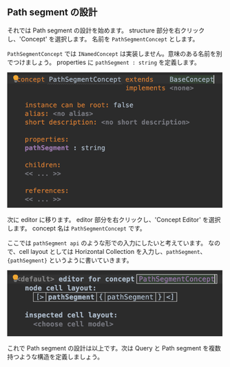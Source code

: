 ## Path segment の設計

それでは Path segment の設計を始めます。
structure 部分を右クリックし、'Concept' を選択します。
名前を `PathSegmentConcept` とします。

`PathSegmentConcept` では `INamedConcept` は実装しません。意味のある名前を別でつけましょう。
properties に `pathSegment : string` を定義します。

<img src="./04_PathSegment_01.png" width="500" />

次に editor に移ります。
editor 部分を右クリックし、'Concept Editor' を選択します。
concept 名は `PathSegmentConcept` です。

ここでは `pathSegment api` のような形での入力にしたいと考えています。
なので、cell layout としては Horizontal Collection を入力し、`pathSegment`、`{pathSegment}` というように書いていきます。

<img src="./04_PathSegment_02.png" width="500" />

これで Path segment の設計は以上です。次は Query と Path segment を複数持つような構造を定義しましょう。


